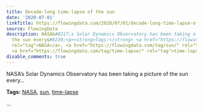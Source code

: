 ```yaml
---
title: Decade-long time-lapse of the sun
date: '2020-07-01'
linkTitle: https://flowingdata.com/2020/07/01/decade-long-time-lapse-of-the-sun/
source: FlowingData
description: NASA&#8217;s Solar Dynamics Observatory has been taking a picture of
  the sun every&#8230;<p><strong>Tags:</strong> <a href="https://flowingdata.com/tag/nasa/"
  rel="tag">NASA</a>, <a href="https://flowingdata.com/tag/sun/" rel="tag">sun</a>,
  <a href="https://flowingdata.com/tag/time-lapse/" rel="tag">time-lapse</a></p> ...
disable_comments: true
---
```

NASA&#8217;s Solar Dynamics Observatory has been taking a picture of the sun every&#8230;<p><strong>Tags:</strong> <a href="https://flowingdata.com/tag/nasa/" rel="tag">NASA</a>, <a href="https://flowingdata.com/tag/sun/" rel="tag">sun</a>, <a href="https://flowingdata.com/tag/time-lapse/" rel="tag">time-lapse</a></p> ...